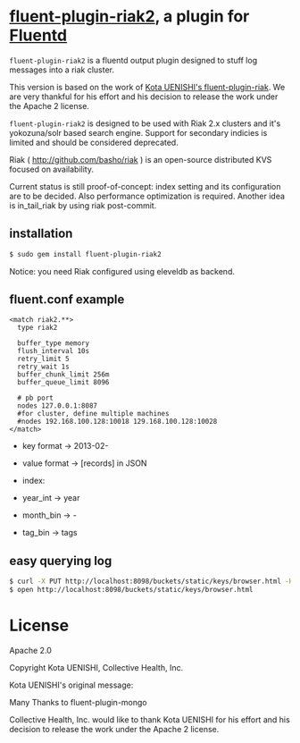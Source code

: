 [fluent-plugin-riak2](https://github.com/collectivehealth/fluent-plugin-riak2g), a plugin for [Fluentd](http://fluentd.org)
==================


`fluent-plugin-riak2` is a fluentd output plugin designed to stuff log messages into a riak cluster.

This version is based on the work of [Kota UENISHI's fluent-plugin-riak](https://github.com/kuenishi/fluent-plugin-riak).  We are very thankful for his effort and his decision to release the work under the Apache 2 license.

`fluent-plugin-riak2` is designed to be used with Riak 2.x clusters and it's yokozuna/solr based search engine.  Support for secondary indicies is limited and should be considered deprecated.

Riak ( http://github.com/basho/riak ) is an open-source distributed KVS focused on availability.

Current status is still proof-of-concept: index setting and its configuration are to be decided. Also performance optimization is required. Another idea is in_tail_riak by using riak post-commit.

installation
------------

```bash
$ sudo gem install fluent-plugin-riak2
```

Notice: you need Riak configured using eleveldb as backend.


fluent.conf example
-------------------

```
<match riak2.**>
  type riak2

  buffer_type memory
  flush_interval 10s
  retry_limit 5
  retry_wait 1s
  buffer_chunk_limit 256m
  buffer_queue_limit 8096

  # pb port
  nodes 127.0.0.1:8087
  #for cluster, define multiple machines
  #nodes 192.168.100.128:10018 129.168.100.128:10028 
</match>

```

- key format -> 2013-02-<uuid>
- value format -> [records] in JSON
- index:

 - year_int -> year
 - month_bin -> <year>-<month>
 - tag_bin -> tags

easy querying log
-----------------

```bash
$ curl -X PUT http://localhost:8098/buckets/static/keys/browser.html -H 'Content-type: text/html' -d @browser.html
$ open http://localhost:8098/buckets/static/keys/browser.html
```

License
=======

Apache 2.0

Copyright Kota UENISHI, Collective Health, Inc.

Kota UENISHI's original message:

Many Thanks to fluent-plugin-mongo

Collective Health, Inc. would like to thank Kota UENISHI for his effort and his decision to release the work under the Apache 2 license.
